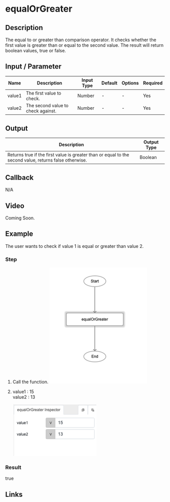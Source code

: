 # equalOrGreater

## Description

The equal to or greater than comparison operator. It checks whether the first value is greater than or equal to the second value. The result will return boolean values, true or false.

## Input / Parameter

| Name | Description | Input Type | Default | Options | Required |
| ------ | ------ | ------ | ------ | ------ | ------ |
| value1 | The first value to check. | Number | - | - | Yes |
| value2 | The second value to check against. | Number | - | - | Yes |

## Output

| Description | Output Type |
| ------ | ------ |
| Returns true if the first value is greater than or equal to the second value, returns false otherwise. | Boolean |

## Callback

N/A

## Video

Coming Soon.

<!-- Format: [![Video]({image-path})]({url-link}) -->

## Example

The user wants to check if value 1 is equal or greater than value 2.
### Step

1. Call the function.
   ![](./equalOrGreater-step-1.png)


2.
   value1 : 15<br />
   value2 : 13<br />

   
   ![](./equalOrGreater-step-2.png)

### Result

true


## Links